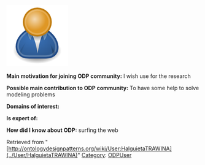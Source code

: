 [![Image:ODPUser.png](../images/a/a6/ODPUser.png)](../Image/ODPUser.png "Image:ODPUser.png")




  





__Main motivation for joining ODP community:__ I wish use for the research


__Possible main contribution to ODP community:__ To have some help to solve modeling problems


__Domains of interest:__


  



__Is expert of:__


  

__How did I know about ODP:__ surfing the web






Retrieved from "[http://ontologydesignpatterns.org/wiki/User:HalguietaTRAWINA](../User/HalguietaTRAWINA)"
 [Category](http://ontologydesignpatterns.org/wiki/Special:Categories "Special:Categories"): [ODPUser](../Category/ODPUser "Category:ODPUser")